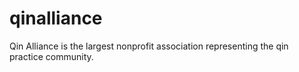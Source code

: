 # qinalliance
Qin Alliance is the largest nonprofit association representing the qin practice community.

